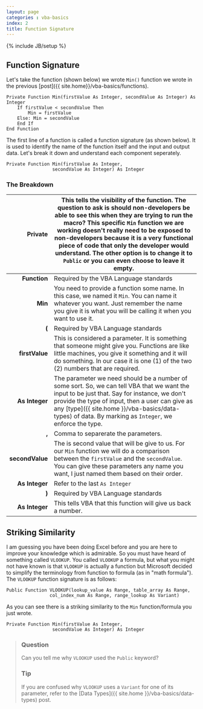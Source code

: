 ```yaml
---
layout: page
categories : vba-basics
index: 2
title: Function Signature
---
```

{% include JB/setup %}

## Function Signature

Let's take the function (shown below) we wrote `Min()` function we wrote in the previous [post]({{ site.home}}/vba-basics/functions).

```vb.net
Private Function Min(firstValue As Integer, secondValue As Integer) As Integer
    If firstValue < secondValue Then
        Min = firstValue
    Else: Min = secondValue
    End If
End Function
```

The first line of a function is called a function signature (as shown below). It is used to identify the name of the function itself and the input and output data. Let's break it down and understand each component seperately.

```vb.net
Private Function Min(firstValue As Integer, 
                 secondValue As Integer) As Integer
```

### The Breakdown

| **Private** | This tells the visibility of the function. The question to ask is should non-developers be able to see this when they are trying to run the macro? This specific `Min` function we are working doesn't really need to be exposed to non-developers because it is a very functional piece of code that only the developer would understand. The other option is to change it to `Public` or you can even choose to leave it empty. |
|------------:|------------------------------------------------------------------------------------------------------------------------------------------------------------------------------------------------------------------------------------------------------------------------------------------------------------------------------------------------------------------------------------------------------------------------------------|
| **Function** | Required by the VBA Language standards |
|  **Min** | You need to provide a function some name. In this case, we named it `Min`. You can name it whatever you want. Just remember the name you give it is what you will be calling it when you want to use it. |
| **(** | Required by VBA Language standards |
| **firstValue** | This is considered a parameter. It is something that someone might give you. Functions are like little machines, you give it something and it will do something. In our case it is one (1) of the two (2) numbers that are required. |
| **As Integer** | The parameter we need should be a number of some sort. So, we can tell VBA that we want the input to be just that. Say for instance, we don't provide the type of input, then a user can give as any [type]({{ site.home }}/vba-basics/data-types) of data. By marking as `Integer`, we enforce the type. |
| **,** | Comma to separerate the parameters. |
| **secondValue** | The is second value that will be give to us. For our `Min` function we will do a comparison between the `firstValue` and the `secondValue`. You can give these parameters any name you want, I just named them based on their order. |
| **As Integer** | Refer to the last `As Integer` |
| **)** | Required by VBA Language standards |
| **As Integer** | This tells VBA that this function will give us back a number. |

## Striking Similarity

I am guessing you have been doing Excel before and you are here to improve your knowledge which is admirable. So you must have heard of something called `VLOOKUP`. You called `VLOOKUP` a formula, but what you might not have known is that `VLOOKUP` is actually a function but Microsoft decided to simplify the terminology from function to formula (as in "math formula"). The `VLOOKUP` function signature is as follows:

```vb.net
Public Function VLOOKUP(lookup_value As Range, table_array As Range, 
                col_index_num As Range, range_lookup As Variant)
```

As you can see there is a striking similarity to the `Min` function/formula you just wrote.

```vb.net
Private Function Min(firstValue As Integer, 
                 secondValue As Integer) As Integer
```

> ### Question
> Can you tell me why `VLOOKUP` used the `Public` keyword?
> ### Tip
> If you are confused why `VLOOKUP` uses a `Variant` for one of its parameter, refer to the [Data Types]({{ site.home }}/vba-basics/data-types) post.


